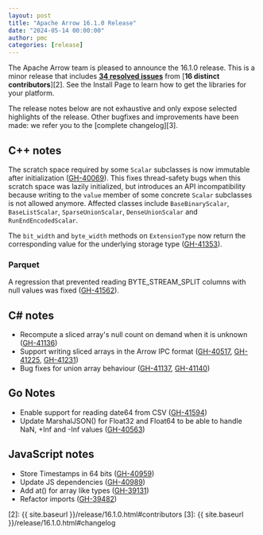 ```yaml
---
layout: post
title: "Apache Arrow 16.1.0 Release"
date: "2024-05-14 00:00:00"
author: pmc
categories: [release]
---
```

<!--
{% comment %}
Licensed to the Apache Software Foundation (ASF) under one or more
contributor license agreements.  See the NOTICE file distributed with
this work for additional information regarding copyright ownership.
The ASF licenses this file to you under the Apache License, Version 2.0
(the "License"); you may not use this file except in compliance with
the License.  You may obtain a copy of the License at

http://www.apache.org/licenses/LICENSE-2.0

Unless required by applicable law or agreed to in writing, software
distributed under the License is distributed on an "AS IS" BASIS,
WITHOUT WARRANTIES OR CONDITIONS OF ANY KIND, either express or implied.
See the License for the specific language governing permissions and
limitations under the License.
{% endcomment %}
-->


The Apache Arrow team is pleased to announce the 16.1.0 release.
This is a minor release that includes [**34 resolved issues**][1]
from [**16 distinct contributors**][2]. See the Install Page to learn how to get the libraries for your platform.

The release notes below are not exhaustive and only expose selected highlights
of the release. Other bugfixes and improvements have been made: we refer
you to the [complete changelog][3].


## C++ notes

The scratch space required by some `Scalar` subclasses is now immutable after
initialization ([GH-40069](https://github.com/apache/arrow/issues/40069)). This fixes thread-safety bugs when this scratch
space was lazily initialized, but introduces an API incompatibility because
writing to the `value` member of some concrete `Scalar` subclasses is not
allowed anymore. Affected classes include `BaseBinaryScalar`, `BaseListScalar`,
`SparseUnionScalar`, `DenseUnionScalar` and `RunEndEncodedScalar`.

The `bit_width` and `byte_width` methods on `ExtensionType` now return the
corresponding value for the underlying storage type ([GH-41353](https://github.com/apache/arrow/issues/41353)).

### Parquet

A regression that prevented reading BYTE_STREAM_SPLIT columns with null values
was fixed ([GH-41562](https://github.com/apache/arrow/issues/41562)).

## C# notes
* Recompute a sliced array's null count on demand when it is unknown ([GH-41136](https://github.com/apache/arrow/issues/41136))
* Support writing sliced arrays in the Arrow IPC format ([GH-40517](https://github.com/apache/arrow/issues/40517), [GH-41225](https://github.com/apache/arrow/issues/41225), [GH-41231](https://github.com/apache/arrow/issues/41231))
* Bug fixes for union array behaviour ([GH-41137](https://github.com/apache/arrow/issues/41137), [GH-41140](https://github.com/apache/arrow/issues/41140))

## Go Notes

* Enable support for reading date64 from CSV ([GH-41594](https://github.com/apache/arrow/issues/41594))
* Update MarshalJSON() for Float32 and Float64 to be able to handle NaN, +Inf and -Inf values ([GH-40563](https://github.com/apache/arrow/issues/40563))

## JavaScript notes

* Store Timestamps in 64 bits ([GH-40959](https://github.com/apache/arrow/issues/40959))
* Update JS dependencies ([GH-40989](https://github.com/apache/arrow/issues/40989))
* Add at() for array like types ([GH-39131](https://github.com/apache/arrow/issues/39131))
* Refactor imports ([GH-39482](https://github.com/apache/arrow/issues/39482))


[1]: https://github.com/apache/arrow/milestone/63?closed=1
[2]: {{ site.baseurl }}/release/16.1.0.html#contributors
[3]: {{ site.baseurl }}/release/16.1.0.html#changelog
